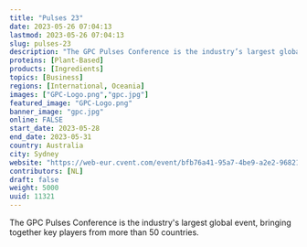 ```yaml
---
title: "Pulses 23"
date: 2023-05-26 07:04:13
lastmod: 2023-05-26 07:04:13
slug: pulses-23
description: "The GPC Pulses Conference is the industry’s largest global event, bringing together key players from more than 50 countries."
proteins: [Plant-Based]
products: [Ingredients]
topics: [Business]
regions: [International, Oceania]
images: ["GPC-Logo.png","gpc.jpg"]
featured_image: "GPC-Logo.png"
banner_image: "gpc.jpg"
online: FALSE
start_date: 2023-05-28
end_date: 2023-05-31
country: Australia
city: Sydney
website: "https://web-eur.cvent.com/event/bfb76a41-95a7-4be9-a2e2-968216e9d9b5/summary"
contributors: [NL]
draft: false
weight: 5000
uuid: 11321
---
```

The GPC Pulses Conference is the industry's largest global event,
bringing together key players from more than 50 countries.
